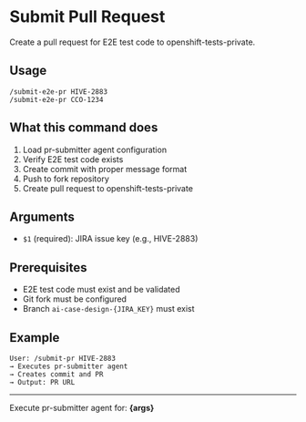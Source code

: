 # Submit Pull Request

Create a pull request for E2E test code to openshift-tests-private.

## Usage
```
/submit-e2e-pr HIVE-2883
/submit-e2e-pr CCO-1234
```

## What this command does

1. Load pr-submitter agent configuration
2. Verify E2E test code exists
3. Create commit with proper message format
4. Push to fork repository
5. Create pull request to openshift-tests-private

## Arguments
- `$1` (required): JIRA issue key (e.g., HIVE-2883)

## Prerequisites
- E2E test code must exist and be validated
- Git fork must be configured
- Branch `ai-case-design-{JIRA_KEY}` must exist

## Example
```
User: /submit-pr HIVE-2883
→ Executes pr-submitter agent
→ Creates commit and PR
→ Output: PR URL
```

---

Execute pr-submitter agent for: **{args}**

